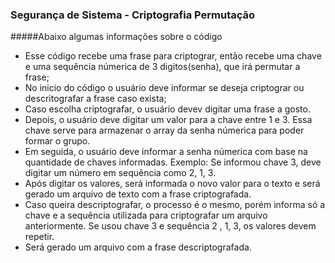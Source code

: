 ### Segurança de Sistema -  Criptografia Permutação

#####Abaixo algumas informações sobre o código

- Esse código recebe uma frase para criptograr, então recebe uma chave e uma sequência númerica de 3 digitos(senha), que irá permutar a frase;
- No inicio do código o usuário deve informar se deseja criptograr ou descritografar a frase caso exista;
- Caso escolha criptografar, o usuário devev digitar uma frase a gosto.
- Depois, o usuário deve digitar um valor para a chave entre 1 e 3. Essa chave serve para armazenar o array da senha númerica para poder formar o grupo.
- Em seguida, o usuário deve informar a senha númerica com base na quantidade de chaves informadas. Exemplo: Se informou chave 3, deve digitar um número em sequência como 2, 1, 3.
- Após digitar os valores, será informada o novo valor para o texto e será gerado um arquivo de texto com a frase criptografada.
- Caso queira descriptografar, o processo é o mesmo, porém informa só a chave e a sequência utilizada para criptografar um arquivo anteriormente. Se usou chave 3 e sequência 2 , 1, 3, os valores devem repetir.
- Será gerado um arquivo com a frase descriptografada.

